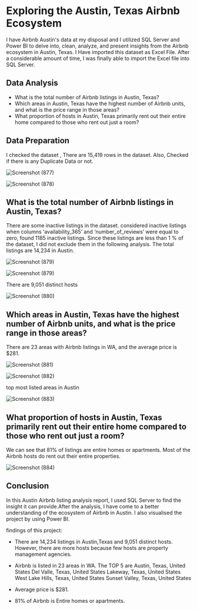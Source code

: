 # Exploring the Austin, Texas Airbnb Ecosystem


I have Airbnb Austin's data at my disposal and I utilized SQL Server and Power BI to delve into, clean, analyze, and present insights from the Airbnb ecosystem in Austin, Texas. I Have imported this dataset as Excel File. After a considerable amount of time, I was finally able to import the Excel file into SQL Server.

## Data Analysis


- What is the total number of Airbnb listings in Austin, Texas?
- Which areas in Austin, Texas have the highest number of Airbnb units, and what is the price range in those areas?
- What proportion of hosts in Austin, Texas primarily rent out their entire home compared to those who rent out just a room?


## Data Preparation
 I checked the dataset , There are  15,419 rows in the dataset. Also, Checked if there is any Duplicate Data or not.

 ![Screenshot (877)](https://github.com/ajay9359/Resume_BI/assets/153490133/50b9286e-b4cb-4258-876c-ca598fc89fcd)

![Screenshot (878)](https://github.com/ajay9359/Resume_BI/assets/153490133/685eee55-3b71-492f-a01a-d60f115a6d65)



## What is the total number of Airbnb listings in Austin, Texas?

There are some inactive listings in the dataset.  considered inactive listings when columns ‘availability_365’ and ‘number_of_reviews’ were equal to zero, found 1185 inactive listings. Since these listings are less than 1 % of the dataset, I did not exclude them in the following analysis. The total listings are 14,234 in Austin.

![Screenshot (879)](https://github.com/ajay9359/Resume_BI/assets/153490133/c7a5b9ab-1e3a-41b2-8193-89750b1da45f)

![Screenshot (879)](https://github.com/ajay9359/Resume_BI/assets/153490133/87e2021a-cad8-487b-aefb-532a35281a69)

There are 9,051 distinct hosts

![Screenshot (880)](https://github.com/ajay9359/Airbnb_SQL_powerbi_Project/assets/153490133/07d2d16c-5026-4553-a16f-78183dd8e54d)


## Which areas in Austin, Texas have the highest number of Airbnb units, and what is the price range in those areas?

There are 23 areas with Airbnb listings in WA, and the average price is $281.

![Screenshot (881)](https://github.com/ajay9359/Airbnb_SQL_powerbi_Project/assets/153490133/3c5417cb-c9b6-474e-9cb7-1f3f5d82d9a8)

![Screenshot (882)](https://github.com/ajay9359/Airbnb_SQL_powerbi_Project/assets/153490133/54f1c1b5-f6a2-4278-afb5-7889d40de3e2)

top most listed areas in Austin

![Screenshot (883)](https://github.com/ajay9359/Airbnb_SQL_powerbi_Project/assets/153490133/8a479f72-2424-4c2c-9c2f-3c16c4e269f0)

## What proportion of hosts in Austin, Texas primarily rent out their entire home compared to those who rent out just a room?

We can see that 81% of listings are entire homes or apartments. Most of the Airbnb hosts do rent out their entire properties.

![Screenshot (884)](https://github.com/ajay9359/Airbnb_SQL_powerbi_Project/assets/153490133/fd13c6df-dc80-444a-9895-1bd61e284155)

## Conclusion

In this Austin Airbnb listing analysis report, I used SQL Server to find the insight it can provide.After the analysis, I have come to a better understanding of the ecosystem of Airbnb in Austin. I also visualised the project by using Power BI.

findings of this project:

- There are 14,234  listings in Austin,Texas and 9,051 distinct hosts. However, there are more hosts because few hosts are property management agencies.

- Airbnb is listed in 23 areas in WA. The TOP 5 are     Austin, Texas, United States
    Del Valle, Texas, United States
    Lakeway, Texas, United States
    West Lake Hills, Texas, United States
    Sunset Valley, Texas, United States

- Average price is $281.
- 81% of Airbnb is Entire homes or apartments.
